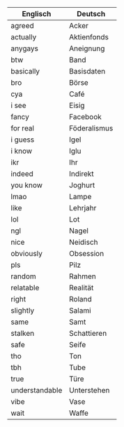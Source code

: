 | Englisch       | Deutsch      |
| -------------- | ------------ |
| agreed         | Acker        |
| actually       | Aktienfonds  |
| anygays        | Aneignung    |
| btw            | Band         |
| basically      | Basisdaten   |
| bro            | Börse        |
| cya            | Café         |
| i see          | Eisig        |
| fancy          | Facebook     |
| for real       | Föderalismus |
| i guess        | Igel         |
| i know         | Iglu         |
| ikr            | Ihr          |
| indeed         | Indirekt     |
| you know       | Joghurt      |
| lmao           | Lampe        |
| like           | Lehrjahr     |
| lol            | Lot          |
| ngl            | Nagel        |
| nice           | Neidisch     |
| obviously      | Obsession    |
| pls            | Pilz         |
| random         | Rahmen       |
| relatable      | Realität     |
| right          | Roland       |
| slightly       | Salami       |
| same           | Samt         |
| stalken        | Schattieren  |
| safe           | Seife        |
| tho            | Ton          |
| tbh            | Tube         |
| true           | Türe         |
| understandable | Unterstehen  |
| vibe           | Vase         |
| wait           | Waffe        |
